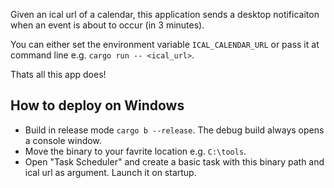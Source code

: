 Given an ical url of a calendar, this application sends a desktop notificaiton
when an event is about to occur (in 3 minutes).

You can either set the environment variable `ICAL_CALENDAR_URL` or pass it at
command line e.g. `cargo run -- <ical_url>`.

Thats all this app does!

## How to deploy on Windows

- Build in release mode `cargo b --release`. The debug build always opens a console window.
- Move the binary to your favrite location e.g. `C:\tools`.
- Open "Task Scheduler" and create a basic task with this binary path and ical url as argument.
  Launch it on startup. 

